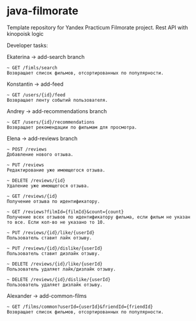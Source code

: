 # java-filmorate
Template repository for Yandex Practicum Filmorate project.
Rest API with kinopoisk logic

Developer tasks:

Ekaterina -> add-search branch

	~ GET /fimls/search
	Возвращает список фильмов, отсортированных по популярности.

Konstantin -> add-feed

	~ GET /users/{id}/feed
	Возвращает ленту событий пользователя.

Andrey -> add-recommendations branch

	~ GET /users/{id}/recommendations
	Возвращает рекомендации по фильмам для просмотра.

Elena -> add-reviews branch

	~ POST /reviews
	Добавление нового отзыва.

	~ PUT /reviews
	Редактирование уже имеющегося отзыва.

	~ DELETE /reviews/{id}
	Удаление уже имеющегося отзыва.

	~ GET /reviews/{id}
	Получение отзыва по идентификатору.

	~ GET /reviews?filmId={filmId}&count={count} 
	Получение всех отзывов по идентификатору фильма, если фильм не указан то все. Если кол-во не указано то 10.

	~ PUT /reviews/{id}/like/{userId}
 	Пользователь ставит лайк отзыву.

	~ PUT /reviews/{id}/dislike/{userId}
	Пользователь ставит дизлайк отзыву.

	~ DELETE /reviews/{id}/like/{userId}
	Пользователь удаляет лайк/дизлайк отзыву.

	~ DELETE /reviews/{id}/dislike/{userId}
	Пользователь удаляет дизлайк отзыву.

Alexander -> add-common-films

	~ GET /films/common?userId={userId}&friendId={friendId} 
	Возвращает список фильмов, отсортированных по популярности.

